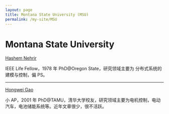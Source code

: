 ```yaml
---
layout: page
title: Montana State University (MSU)
permalink: /my-site/MSU
---
```

# Montana State University
[Hashem Nehrir](http://www.montana.edu/hnehrir/)

IEEE Life Fellow，1978 年 PhD@Oregon State，研究领域主要为
分布式系统的建模与控制，偏 PS。

---

[Hongwei Gao](http://www.montana.edu/hgao/)

小 AP，2001 年 PhD@TAMU，清华大学校友，研究领域主要为电机控制，电动汽车，电池储能系统等。近年文章很少，很不活跃。
